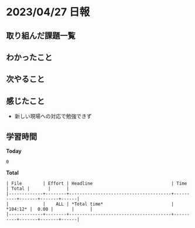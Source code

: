 # 2023/04/27 日報

## 取り組んだ課題一覧

## わかったこと

## 次やること

## 感じたこと
- 新しい現場への対応で勉強できず

## 学習時間
**Today**
```
0
```
**Total**
```
| File        | Effort | Headline                              | Time     | Total |       |      |
|-------------+--------+---------------------------------------+----------+-------+-------+------|
|             |    ALL | *Total time*                          | *104:12* |  0.00 |       |      |
|-------------+--------+---------------------------------------+----------+-------+-------+------|
```
